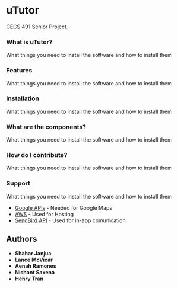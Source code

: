 # uTutor

CECS 491 Senior Project.

### What is uTutor?

What things you need to install the software and how to install them

### Features

What things you need to install the software and how to install them

### Installation

What things you need to install the software and how to install them

### What are the components?

What things you need to install the software and how to install them

### How do I contribute?

What things you need to install the software and how to install them

### Support

What things you need to install the software and how to install them
* [Google APIs](https://developers.google.com/apis-explorer/#p/) - Needed for Google Maps
* [AWS](https://aws.amazon.com) - Used for Hosting
* [SendBird API](https://sendbird.com) - Used for in-app comunication 

## Authors

* **Shahar Janjua**
* **Lance McVicar**
* **Aenah Ramones**
* **Nishant Saxena**
* **Henry Tran**
